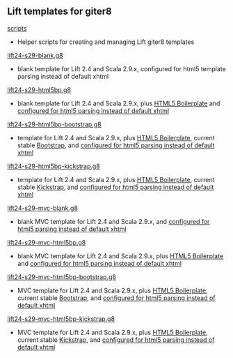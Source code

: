 ## Lift templates for giter8

[scripts][0]

- Helper scripts for creating and managing Lift giter8 templates

[lift24-s29-blank.g8][1]

- blank template for Lift 2.4 and Scala 2.9.x, configured for html5 template parsing instead of default xhtml

[lift24-s29-html5bp.g8][2]

- blank template for Lift 2.4 and Scala 2.9.x, plus [HTML5 Boilerplate][9] and [configured for html5 parsing instead of default xhtml][12]

[lift24-s29-html5bp-bootstrap.g8][3]

- template for Lift 2.4 and Scala 2.9.x, plus [HTML5 Boilerplate][9], current stable [Bootstrap][10], and [configured for html5 parsing instead of default xhtml][12]

[lift24-s29-html5bp-kickstrap.g8][4]

- template for Lift 2.4 and Scala 2.9.x, plus [HTML5 Boilerplate][9], current stable [Kickstrap][11], and [configured for html5 parsing instead of default xhtml][12]

[lift24-s29-mvc-blank.g8][5]

- blank MVC template for Lift 2.4 and Scala 2.9.x, and [configured for html5 parsing instead of default xhtml][12]

[lift24-s29-mvc-html5bp.g8][6]

- blank MVC template for Lift 2.4 and Scala 2.9.x, plus [HTML5 Boilerplate][9] and [configured for html5 parsing instead of default xhtml][12]

[lift24-s29-mvc-html5bp-bootstrap.g8][7]

- MVC template for Lift 2.4 and Scala 2.9.x, plus [HTML5 Boilerplate][9], current stable [Bootstrap][10], and [configured for html5 parsing instead of default xhtml][12]

[lift24-s29-mvc-html5bp-kickstrap.g8][8]

- MVC template for Lift 2.4 and Scala 2.9.x, plus [HTML5 Boilerplate][9], current stable [Kickstrap][11], and [configured for html5 parsing instead of default xhtml][12]

[0]: http://github.com/lift-stack/giter8-templates
[1]: http://github.com/lift-stack/lift24-s29-blank.g8
[2]: http://github.com/lift-stack/lift24-s29-html5bp.g8
[3]: http://github.com/lift-stack/lift24-s29-html5bp-bootstrap.g8
[4]: http://github.com/lift-stack/lift24-s29-html5bp-kickstrap.g8
[5]: http://github.com/lift-stack/lift24-s29-mvc-blank.g8
[6]: http://github.com/lift-stack/lift24-s29-mvc-html5bp.g8
[7]: http://github.com/lift-stack/lift24-s29-mvc-html5bp-bootstrap.g8
[8]: http://github.com/lift-stack/lift24-s29-mvc-html5bp-kickstrap.g8
[9]: http://html5boilerplate.com/
[10]: http://twitter.github.com/bootstrap/
[11]: http://ajkochanowicz.github.com/Kickstrap/
[12]: http://www.assembla.com/spaces/liftweb/wiki/HtmlProperties_XHTML_and_HTML5
